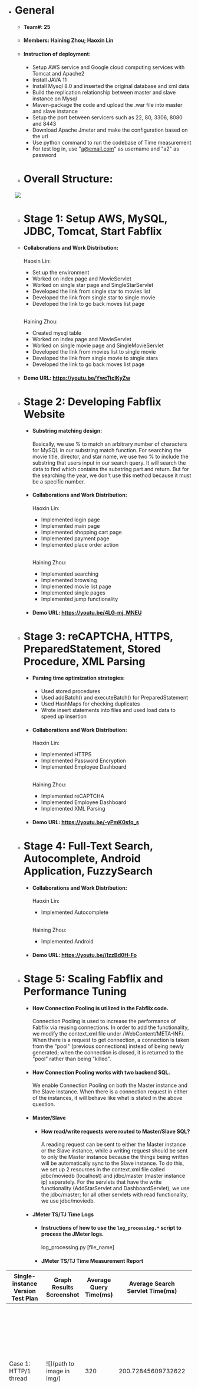- # General
    - #### Team#: 25

    - #### Members: Haining Zhou; Haoxin Lin
    
    - #### Instruction of deployment:
        - Setup AWS service and Google cloud computing services with Tomcat and Apache2
        - Install JAVA 11
        - Install Mysql 8.0 and inserted the original database and xml data
        - Build the replication relationship between master and slave instance on Mysql
        - Maven-package the code and upload the .war file into master and slave instance
        - Setup the port between servicers such as 22, 80, 3306, 8080 and 8443
        - Download Apache Jmeter and make the configuration based on the url
        - Use python command to run the codebase of Time measurement
        - For test log in, use "a@email.com" as username and "a2" as password
      
  - # Overall Structure:
  ![](images/structure.png)
      
  - # Stage 1: Setup AWS, MySQL, JDBC, Tomcat, Start Fabflix
   - #### Collaborations and Work Distribution:
     Haoxin Lin:
        - Set up the environment
        - Worked on index page and MovieServlet
        - Worked on single star page and SingleStarServlet
        - Developed the link from single star to movies list
        - Developed the link from single star to single movie
        - Developed the link to go back moves list page
          <br><br>

     Haining Zhou:
        - Created mysql table
        - Worked on index page and MovieServlet
        - Worked on single movie page and SingleMovieServlet
        - Developed the link from movies list to single movie
        - Developed the link from single movie to single stars
        - Developed the link to go back moves list page

   - #### Demo URL: https://youtu.be/YwcTtcIKyZw

  - # Stage 2: Developing Fabflix Website
    - #### Substring matching design:
      Basically, we use % to match an arbitrary number of characters for MySQL in our substring match function.
      For searching the movie title, director, and star name, we use two % to include the substring that users input in
      our search query.  It will search the data to find which contains the substring part and return. But for the
      searching the year, we don't use this method because it must be a specific number.
  
    - #### Collaborations and Work Distribution:
      Haoxin Lin:
        - Implemented login page
        - Implemented main page
        - Implemented shopping cart page
        - Implemented payment page
        - Implemented place order action
          <br><br>

      Haining Zhou:
        - Implemented searching
        - Implemented browsing
        - Implemented movie list page
        - Implemented single pages
        - Implemented jump functionality

    - #### Demo URL: https://youtu.be/4LG-mj_MNEU
  
  - # Stage 3: reCAPTCHA, HTTPS, PreparedStatement, Stored Procedure, XML Parsing
    - #### Parsing time optimization strategies:
      - Used stored procedures
      - Used addBatch() and executeBatch() for PreparedStatement
      - Used HashMaps for checking duplicates
      - Wrote insert statements into files and used load data to speed up insertion

    - #### Collaborations and Work Distribution:
      Haoxin Lin:
        - Implemented HTTPS
        - Implemented Password Encryption
        - Implemented Employee Dashboard
          <br><br>

      Haining Zhou:
        - Implemented reCAPTCHA
        - Implemented Employee Dashboard
        - Implemented XML Parsing

    - #### Demo URL: https://youtu.be/-yPmK0sfq_s

  - # Stage 4: Full-Text Search, Autocomplete, Android Application, FuzzySearch
    - #### Collaborations and Work Distribution:
      Haoxin Lin:
        - Implemented Autocomplete
          <br><br>

      Haining Zhou:
        - Implemented Android

    - #### Demo URL: https://youtu.be/i1zzBd0H-Fo

  - # Stage 5: Scaling Fabflix and Performance Tuning
      
    - #### How Connection Pooling is utilized in the Fabflix code.
      Connection Pooling is used to increase the performance of Fabflix via reusing connections. In order to add the 
      functionality, we modify the context.xml file under /WebContent/META-INF/. When there is a request to get 
      connection, a connection is taken from the "pool" (previous connections) instead of being newly generated; when
      the connection is closed, it is returned to the "pool" rather than being "killed".
    
    - #### How Connection Pooling works with two backend SQL.
      We enable Connection Pooling on both the Master instance and the Slave instance. When there is a connection request in either of the instances,
      it will behave like what is stated in the above question.
  
    - #### Master/Slave  
      - #### How read/write requests were routed to Master/Slave SQL?
        A reading request can be sent to either the Master instance or the Slave instance, while a writing request should
        be sent to only the Master instance because the things being written will be automatically sync to the Slave
        instance. To do this, we set up 2 resources in the context.xml file called jdbc/moviedb (localhost) and 
        jdbc/master (master instance ip) separately. For the servlets that have the write functionality (AddStarServlet 
        and DashboardServlet), we use the jdbc/master; for all other servlets with read functionality, we use jdbc/moviedb.

    - #### JMeter TS/TJ Time Logs
      - #### Instructions of how to use the `log_processing.*` script to process the JMeter logs.
        log_processing.py [file_name]

      - #### JMeter TS/TJ Time Measurement Report
| **Single-instance Version Test Plan**          | **Graph Results Screenshot** | **Average Query Time(ms)** | **Average Search Servlet Time(ms)** | **Average JDBC Time(ms)** | **Analysis** |
|------------------------------------------------|------------------------------|----------------------------|-------------------------------------|---------------------------|--------------|
| Case 1: HTTP/1 thread                          | ![](path to image in img/)   | 320                        | 200.72845609732622                  | 200.52109728877005        | Since there is only 1 thread, the time is relatively low compared with 10 threads. Ts and Tj do not differ much because the main tasks in doGet are all related to JDBC            |
| Case 2: HTTP/10 threads                        | ![](path to image in img/)   | 1583                       | 1506.4742903073661                  | 1506.2769840885           | With the number of threads increase to 10, the time significantly increases. Ts and Tj again do not differ much because the main tasks in doGet are all related to JDBC            |
| Case 3: HTTPS/10 threads                       | ![](path to image in img/)   | 2113                       | 2108.566413405948                   | 2078.058532541264         | A big reason why the number could be very big is we switch from t2 micro to t3 small after this. Ts and Tj again do not differ much because the main tasks in doGet are all related to JDBC           |
| Case 4: HTTP/10 threads/No connection pooling  | ![](path to image in img/)   | 1619                       | 1693.411808524398                   | 1514.8124157983084        | Without connection pooling, each time a connection is newly created instead of picked from the pool. Therefore, it generally takes longer time than case 2           |

| **Scaled Version Test Plan**                   | **Graph Results Screenshot** | **Average Query Time(ms)** | **Average Search Servlet Time(ms)** | **Average JDBC Time(ms)** | **Analysis** |
|------------------------------------------------|------------------------------|----------------------------|-------------------------------------|---------------------------|--------------|
| Case 1: HTTP/1 thread                          | ![](path to image in img/)   | 313                        | 230.622125                          | 224.8265865               | Since there is only 1 thread, the time is relatively low compared with 10 threads. The average is lower than single instance case 1 because of load balancing.  Ts and Tj do not differ much because the main tasks in doGet are all related to JDBC           |
| Case 2: HTTP/10 threads                        | ![](path to image in img/)   | 1561                       | 1483.8507295420366                  | 1483.4765393671019        | With the number of threads increase to 10, the time significantly increases. With load balancing, the time in general is less than single instance case 3. Ts and Tj again do not differ much because the main tasks in doGet are all related to JDBC 
| Case 3: HTTP/10 threads/No connection pooling  | ![](path to image in img/)   | 1569                       | 1630.3162123865031                  | 1438.0681238006134        | With the number of threads increase to 10, the time significantly increases. With load balancing, the time in general is less than single instance case 4. Ts and Tj again do not differ much because the main tasks in doGet are all related to JDBC           |
    
  - #### Collaborations and Work Distribution:
    Haoxin Lin:
      - Implement MySQL master-Slave Replication
      - GCP environment Setup
      - Built Load Banlancer
      - Collect the performance results
      - Optimization  
        <br>

    Haining Zhou:
      - Implement Connection Pooling
      - Developed the Tomcat service
      - Built Apache JMeter
      - Design the codebase of Time measurement
      - Optimization

  - #### Demo URL: https://youtu.be/iyj1H6eEymc
